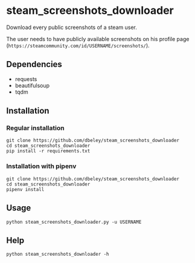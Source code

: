 # steam_screenshots_downloader

Download every public screenshots of a steam user.

The user needs to have publicly available screenshots on his profile page (`https://steamcommunity.com/id/USERNAME/screenshots/`).

## Dependencies

- requests
- beautifulsoup
- tqdm

## Installation

### Regular installation

```
git clone https://github.com/dbeley/steam_screenshots_downloader
cd steam_screenshots_downloader
pip install -r requirements.txt
```

### Installation with pipenv

```
git clone https://github.com/dbeley/steam_screenshots_downloader
cd steam_screenshots_downloader
pipenv install
```

## Usage

```
python steam_screenshots_downloader.py -u USERNAME
```

## Help

```
python steam_screenshots_downloader -h
```
